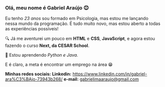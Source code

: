 ### Olá, meu nome é Gabriel Araújo 😊


Eu tenho *23 anos* sou formado em Psicologia, mas estou me lançando nessa mundo da programação. É tudo muito novo, mas estou aberto a todas as experiências possíveis!


🔍 Já me aventurei um pouco em **HTML** e **CSS**, **JavaScript**, e agora estou fazendo o curso **Next, da CESAR School**. 

📖 Estou aprendendo *Python e Java.*

E é claro, a meta é encontrar um emprego na área 😁

**Minhas redes sociais:** 
**Linkedin:** https://www.linkedin.com/in/gabriel-ara%C3%BAjo-73943b268/
**e-mail:** gabrielimaaraujo@gmail.com


